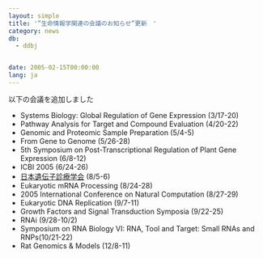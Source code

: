 ```yaml
---
layout: simple
title: '”生命情報学関連の会議のお知らせ”更新　'
category: news
db:
  - ddbj


date: 2005-02-15T00:00:00
lang: ja
---
```


以下の会議を追加しました

<ul>
    <li>Systems Biology: Global Regulation of Gene Expression (3/17-20)</li>
    <li>Pathway Analysis for Target and Compound Evaluation (4/20-22)</li>
    <li>Genomic and Proteomic Sample Preparation (5/4-5)</li>
    <li>From Gene to Genome (5/26-28)</li>
    <li>5th Symposium on Post-Transcriptional Regulation of Plant Gene Expression (6/8-12)</li>
    <li>ICBI 2005 (6/24-26)</li>
    <li><a href="http://www.congre.co.jp/gene/" target="_balnk">日本遺伝子診療学会</a> (8/5-6)</li>
    <li>Eukaryotic mRNA Processing (8/24-28)</li>
    <li>2005 International Conference on Natural Computation (8/27-29)</li>
    <li>Eukaryotic DNA Replication (9/7-11)</li>
    <li>Growth Factors and Signal Transduction Symposia (9/22-25)</li>
    <li>RNAi (9/28-10/2)</li>
    <li>Symposium on RNA Biology VI: RNA, Tool and Target: Small RNAs and RNPs(10/21-22)</li>
    <li>Rat Genomics &amp; Models (12/8-11)</li>
</ul>
